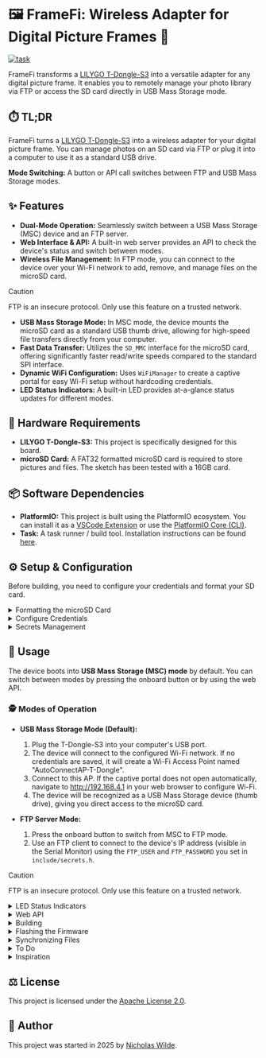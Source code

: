 # :framed_picture: FrameFi: Wireless Adapter for Digital Picture Frames :signal_strength:
[![task](https://img.shields.io/badge/Task-Enabled-brightgreen?style=for-the-badge&logo=task&logoColor=white)](https://taskfile.dev/#/)

FrameFi transforms a [LILYGO T-Dongle-S3][1] into a versatile adapter for any digital picture frame. It enables you to remotely manage your photo library via FTP or access the SD card directly in USB Mass Storage mode.

## :stopwatch: TL;DR

FrameFi turns a [LILYGO T-Dongle-S3][1] into a wireless adapter for your digital picture frame. You can manage photos on an SD card via FTP or plug it into a computer to use it as a standard USB drive.

**Mode Switching:** A button or API call switches between FTP and USB Mass Storage modes.

## :sparkles: Features

- **Dual-Mode Operation:** Seamlessly switch between a USB Mass Storage (MSC) device and an FTP server.
- **Web Interface & API:** A built-in web server provides an API to check the device's status and switch between modes.
- **Wireless File Management:** In FTP mode, you can connect to the device over your Wi-Fi network to add, remove, and manage files on the microSD card.
> [!CAUTION]
> FTP is an insecure protocol. Only use this feature on a trusted network.
- **USB Mass Storage Mode:** In MSC mode, the device mounts the microSD card as a standard USB thumb drive, allowing for high-speed file transfers directly from your computer.
- **Fast Data Transfer:** Utilizes the `SD_MMC` interface for the microSD card, offering significantly faster read/write speeds compared to the standard SPI interface.
- **Dynamic WiFi Configuration:** Uses `WiFiManager` to create a captive portal for easy Wi-Fi setup without hardcoding credentials.
- **LED Status Indicators:** A built-in LED provides at-a-glance status updates for different modes.

## :electric_plug: Hardware Requirements

- **LILYGO T-Dongle-S3:** This project is specifically designed for this board.
- **microSD Card:** A FAT32 formatted microSD card is required to store pictures and files. The sketch has been tested with a 16GB card.

## :package: Software Dependencies

- **PlatformIO:** This project is built using the PlatformIO ecosystem. You can install it as a [VSCode Extension](https://platformio.org/install/ide?install=vscode) or use the [PlatformIO Core (CLI)](https://platformio.org/install/cli).
- **Task:** A task runner / build tool. Installation instructions can be found [here](https://taskfile.dev/installation/).

## :gear: Setup & Configuration

Before building, you need to configure your credentials and format your SD card.

<details>
<summary>Formatting the microSD Card</summary>

### :floppy_disk: Formatting the microSD Card

The microSD card must be formatted as **FAT32**.

> [!WARNING]
> Formatting the card will erase all of its contents. Back up any important files before proceeding.

- **Windows:**
    1.  Insert the microSD card into your computer.
    2.  Open File Explorer, right-click on the SD card drive, and select **Format**.
    3.  Choose **FAT32** from the "File system" dropdown menu.
    4.  Click **Start**.

- **macOS:**
    1.  Insert the microSD card.
    2.  Open **Disk Utility**.
    3.  Select the SD card from the list on the left.
    4.  Click **Erase**.
    5.  Choose **MS-DOS (FAT)** from the "Format" dropdown.
    6.  Click **Erase**.

- **Linux:**
    1.  Insert the microSD card.
    2.  Open a terminal and run `lsblk` to identify the device name (e.g., `/dev/sdX`).
    3.  Unmount the card if it's auto-mounted: `sudo umount /dev/sdX*`.
    4.  Format the card: `sudo mkfs.vfat -F 32 /dev/sdX1` (assuming the partition is `/dev/sdX1`).
</details>

<details>
<summary>Configure Credentials</summary>

### :key: Configure Credentials

1.  **Create `secrets.h`:** In the `include/` directory, create a file named `secrets.h`.
2.  **Add Credentials:** Copy the contents of `include/secrets.h.tmpl` into your new `secrets.h` file and update the values. This file contains the credentials for the Wi-Fi Manager Access Point and the FTP server.

    ```cpp
    #pragma once

    // WiFi Credentials
    #define WIFI_SSID "YourWiFiNetworkName"
    #define WIFI_PASSWORD "YourWiFiPassword"

    #define WIFI_AP_SSID "AutoConnectAP-Frame-Fi"
    #define WIFI_AP_PASSWORD "password"

    #define FTP_USER "user"
    #define FTP_PASSWORD "password"
    ```
> [!NOTE]
> This project uses `WiFiManager` to handle Wi-Fi connections via a captive portal, so you don't need to hardcode your network credentials. The `WIFI_SSID` and `WIFI_PASSWORD` fields in `secrets.h` are placeholders for a potential future feature and are not currently used.
</details>

<details>
<summary>Secrets Management</summary>

### :lock: Secrets Management

This project uses [sops](https://github.com/getsops/sops) for encrypting and decrypting secrets. The following files are encrypted:

- `include/secrets.h`
- `scripts/.env`

#### Decrypting Secrets

To decrypt the files, run the following command:

```shell
sops -d include/secrets.h.enc > include/secrets.h
sops -d scripts/.env.enc > scripts/.env
```

#### Encrypting Secrets

To encrypt the files after making changes, run the following command:

```shell
sops -e include/secrets.h > include/secrets.h.enc
sops -e scripts/.env > scripts/.env.enc
```
</details>

## :rocket: Usage

The device boots into **USB Mass Storage (MSC) mode** by default. You can switch between modes by pressing the onboard button or by using the web API.

### :detective: Modes of Operation

- **USB Mass Storage Mode (Default):**
    1.  Plug the T-Dongle-S3 into your computer's USB port.
    2. The device will connect to the configured Wi-Fi network. If no credentials are saved, it will create a Wi-Fi Access Point named "AutoConnectAP-T-Dongle".
    3. Connect to this AP. If the captive portal does not open automatically, navigate to http://192.168.4.1 in your web browser to configure Wi-Fi.
    4.  The device will be recognized as a USB Mass Storage device (thumb drive), giving you direct access to the microSD card.

- **FTP Server Mode:**
    1.  Press the onboard button to switch from MSC to FTP mode.
    2.  Use an FTP client to connect to the device's IP address (visible in the Serial Monitor) using the `FTP_USER` and `FTP_PASSWORD` you set in `include/secrets.h`.
> [!CAUTION]
> FTP is an insecure protocol. Only use this feature on a trusted network.

<details>
<summary>LED Status Indicators</summary>

### :art: LED Status Indicators

The onboard LED provides visual feedback on the device's status:

| Color  | Meaning                               |
| :----: | :------------------------------------ |
| :red_circle:    | Initializing on boot                  |
| :large_blue_circle:   | Connecting to Wi-Fi or in setup mode  |
| :green_circle:  | USB Mass Storage (MSC) mode active    |
| :orange_circle: | FTP mode active                       |
</details>

<details>
<summary>Web API</summary>

### :globe_with_meridians: Web API

The device hosts a simple web server that allows you to check status and switch modes.

- **`GET /`**: Returns the current mode.
  ```sh
  curl http://<DEVICE_IP>/
  ```
  *Example Response:*
  ```json
  {"mode":"USB MSC"}
  ```

- **`POST /msc`**: Switches the device to USB Mass Storage (MSC) mode.
  ```sh
  curl -X POST http://<DEVICE_IP>/msc
  ```

- **`POST /ftp`**: Switches the device to FTP mode.
  ```sh
  curl -X POST http://<DEVICE_IP>/ftp
  ```

- **`POST /restart`**: Restarts the device.
  ```sh
  curl -X POST http://<DEVICE_IP>/restart
  ```
</details>

<details>
<summary>Building</summary>

## :hammer_and_wrench: Building

This project uses a `Taskfile.yml` for common development tasks. After installing [Task](https://taskfile.dev/), you can run the following commands:

- **Build the project:**
  ```shell
  task build
  ```
- **Upload the firmware:**
  ```shell
  task upload
  ```
- **Monitor the serial output:**
  ```shell
  task monitor
  ```
- **Clean build files:**
  ```shell
  task clean
  ```
- **List all available tasks:**
  ```shell
  task -l
  ```

Alternatively, you can use the `platformio` CLI directly:

- **Build the project:**
  ```shell
  pio run
  ```
- **Upload the firmware:**
  ```shell
  pio run --target upload
  ```
- **Clean build files:**
  ```shell
  pio run --target clean
  ```
- **Monitor the serial output:**
  ```shell
  pio device monitor
  ```
</details>

<details>
<summary>Flashing the Firmware</summary>

## :inbox_tray: Flashing the Firmware

If you don't want to build the project from source, you can flash a pre-compiled release directly to your device.

1.  **Download the Latest Release:**
    - Go to the [Releases page](https://github.com/nicholaswilde/frame-fi/releases).
    - Download the `LILYGO-T-Dongle-S3-Firmware-binaries.zip` file from the latest release.
    - Unzip the archive. It will contain `firmware.bin`, `partitions.bin`, and `bootloader.bin`.

2.  **Install esptool:**
    If you have PlatformIO installed, you already have `esptool.py`. If not, you can install it with pip:
    ```shell
    pip install esptool
    ```

3.  **Flash the Device:**
    - Put your T-Dongle-S3 into bootloader mode. You can usually do this by holding down the `BOOT` button (the one on the side), plugging it into your computer, and then releasing the button.
    - Find the serial port of your device. It will be something like `COM3` on Windows, `/dev/ttyUSB0` on Linux, or `/dev/cu.usbserial-XXXX` on macOS.
    - Run the following command, replacing `<YOUR_SERIAL_PORT>` with your device's port:
      ```shell
      esptool.py --chip esp32s3 --port <YOUR_SERIAL_PORT> --before default_reset --after hard_reset write_flash \
      0x0000 bootloader.bin \
      0x8000 partitions.bin \
      0x10000 firmware.bin
      ```

> [!TIP]
> If you have PlatformIO installed, you can use the `pio run --target upload` command, which handles the flashing process automatically.
</details>

<details>
<summary>Synchronizing Files</summary>

## :arrow_right_hook: Synchronizing Files

The `scripts/sync.sh` script provides an easy way to synchronize a local directory with the device's microSD card over FTP. It uses `lftp` to mirror the contents, deleting any files on the device that are not present locally.

### :container: Dependencies

You must have `lftp` installed on your system.

- **Debian/Ubuntu:**
  ```shell
  sudo apt install lftp
  ```
- **macOS (Homebrew):**
  ```shell
  brew install lftp
  ```

### :gear: Configuration

There are two ways to configure the script:

1.  **`.env` File (Recommended):**
    - Copy the template: `cp scripts/.env.tmpl scripts/.env`
    - Edit `scripts/.env` with your device's IP address and other settings.
      ```dotenv
      FTP_HOST="192.168.1.100"
      FTP_USER="user"
      FTP_PASSWORD="password"
      LOCAL_DIR="data"
      REMOTE_DIR="/"
      ```

2.  **Command-Line Arguments:**
    - You can override the `.env` file settings by passing environment variables directly.

### :pencil: Usage

1.  Make sure the device is in **FTP Server Mode**.
2.  Run the script from the project root:
    ```shell
    ./scripts/sync.sh
    ```

**Example with Command-Line Arguments:**

This command syncs a specific local directory to the device, overriding any settings in `.env`.

```shell
FTP_HOST="192.168.1.100" LOCAL_DIR="path/to/your/pictures" ./scripts/sync.sh
```
</details>

<details>
<summary>To Do</summary>

## :white_check_mark: To Do

- [ ] Enable the LCD display to show:
    - Wi-Fi information in AP mode.
    - IP address in FTP mode.
    - The current mode name.
    - File count, used space percentage, and free space on the SD card in USB MSC mode. https://github.com/nicholaswilde/frame-fi/issues/7
- [ ] Use hard-coded Wi-Fi credentials in addition to the captive portal. https://github.com/nicholaswilde/frame-fi/issues/9
- [ ] Implement versioning and releasing of `bin` files via Github Actions. https://github.com/nicholaswilde/frame-fi/issues/8
</details>

<details>
<summary>Inspiration</summary>

## :bulb: Inspiration 

This project was inspired by the following projects.

- <https://github.com/espressif/arduino-esp32>
- <https://github.com/Xinyuan-LilyGO/T-Dongle-S3>
- <https://github.com/i-am-shodan/USBArmyKnife>
</details>

## :balance_scale: License

This project is licensed under the [Apache License 2.0](./LICENSE).

## :pencil: Author

This project was started in 2025 by [Nicholas Wilde](https://github.com/nicholaswilde/).

[1]: <https://lilygo.cc/products/t-dongle-s3>
